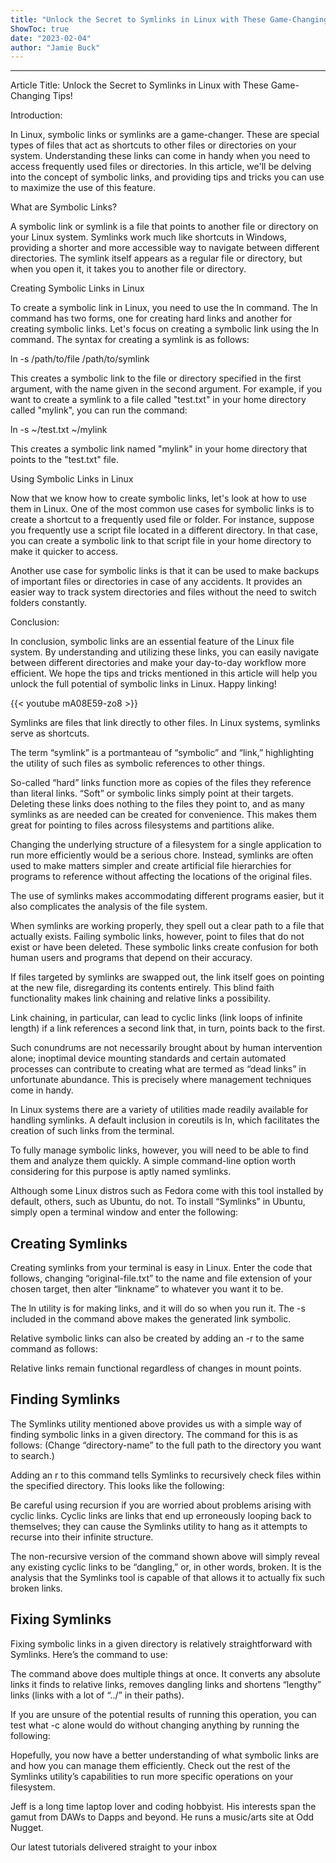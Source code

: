 ```yaml
---
title: "Unlock the Secret to Symlinks in Linux with These Game-Changing Tips!"
ShowToc: true 
date: "2023-02-04"
author: "Jamie Buck"
---
```

*****
Article Title: Unlock the Secret to Symlinks in Linux with These Game-Changing Tips!

Introduction:

In Linux, symbolic links or symlinks are a game-changer. These are special types of files that act as shortcuts to other files or directories on your system. Understanding these links can come in handy when you need to access frequently used files or directories. In this article, we'll be delving into the concept of symbolic links, and providing tips and tricks you can use to maximize the use of this feature.

What are Symbolic Links?

A symbolic link or symlink is a file that points to another file or directory on your Linux system. Symlinks work much like shortcuts in Windows, providing a shorter and more accessible way to navigate between different directories. The symlink itself appears as a regular file or directory, but when you open it, it takes you to another file or directory.

Creating Symbolic Links in Linux

To create a symbolic link in Linux, you need to use the ln command. The ln command has two forms, one for creating hard links and another for creating symbolic links. Let's focus on creating a symbolic link using the ln command. The syntax for creating a symlink is as follows:

ln -s /path/to/file /path/to/symlink

This creates a symbolic link to the file or directory specified in the first argument, with the name given in the second argument. For example, if you want to create a symlink to a file called "test.txt" in your home directory called "mylink", you can run the command:

ln -s ~/test.txt ~/mylink

This creates a symbolic link named "mylink" in your home directory that points to the "test.txt" file.

Using Symbolic Links in Linux

Now that we know how to create symbolic links, let's look at how to use them in Linux. One of the most common use cases for symbolic links is to create a shortcut to a frequently used file or folder. For instance, suppose you frequently use a script file located in a different directory. In that case, you can create a symbolic link to that script file in your home directory to make it quicker to access.

Another use case for symbolic links is that it can be used to make backups of important files or directories in case of any accidents. It provides an easier way to track system directories and files without the need to switch folders constantly.

Conclusion:

In conclusion, symbolic links are an essential feature of the Linux file system. By understanding and utilizing these links, you can easily navigate between different directories and make your day-to-day workflow more efficient. We hope the tips and tricks mentioned in this article will help you unlock the full potential of symbolic links in Linux. Happy linking!

{{< youtube mA08E59-zo8 >}} 



Symlinks are files that link directly to other files. In Linux systems, symlinks serve as shortcuts.
 
The term “symlink” is a portmanteau of “symbolic” and “link,” highlighting the utility of such files as symbolic references to other things.
 
So-called “hard” links function more as copies of the files they reference than literal links. “Soft” or symbolic links simply point at their targets. Deleting these links does nothing to the files they point to, and as many symlinks as are needed can be created for convenience. This makes them great for pointing to files across filesystems and partitions alike.
 
Changing the underlying structure of a filesystem for a single application to run more efficiently would be a serious chore. Instead, symlinks are often used to make matters simpler and create artificial file hierarchies for programs to reference without affecting the locations of the original files.
 
The use of symlinks makes accommodating different programs easier, but it also complicates the analysis of the file system.
 
When symlinks are working properly, they spell out a clear path to a file that actually exists. Failing symbolic links, however, point to files that do not exist or have been deleted. These symbolic links create confusion for both human users and programs that depend on their accuracy.
 
If files targeted by symlinks are swapped out, the link itself goes on pointing at the new file, disregarding its contents entirely. This blind faith functionality makes link chaining and relative links a possibility.
 
Link chaining, in particular, can lead to cyclic links (link loops of infinite length) if a link references a second link that, in turn, points back to the first.
 
Such conundrums are not necessarily brought about by human intervention alone; inoptimal device mounting standards and certain automated processes can contribute to creating what are termed as “dead links” in unfortunate abundance. This is precisely where management techniques come in handy.
 
In Linux systems there are a variety of utilities made readily available for handling symlinks. A default inclusion in coreutils is ln, which facilitates the creation of such links from the terminal.
 
To fully manage symbolic links, however, you will need to be able to find them and analyze them quickly. A simple command-line option worth considering for this purpose is aptly named symlinks.
 
Although some Linux distros such as Fedora come with this tool installed by default, others, such as Ubuntu, do not. To install “Symlinks” in Ubuntu, simply open a terminal window and enter the following:
 
## Creating Symlinks
 
Creating symlinks from your terminal is easy in Linux. Enter the code that follows, changing “original-file.txt” to the name and file extension of your chosen target, then alter “linkname” to whatever you want it to be.
 
The ln utility is for making links, and it will do so when you run it. The -s included in the command above makes the generated link symbolic.
 
Relative symbolic links can also be created by adding an -r to the same command as follows:
 
Relative links remain functional regardless of changes in mount points.
 
## Finding Symlinks
 
The Symlinks utility mentioned above provides us with a simple way of finding symbolic links in a given directory. The command for this is as follows: (Change “directory-name” to the full path to the directory you want to search.)
 
Adding an r to this command tells Symlinks to recursively check files within the specified directory. This looks like the following:
 
Be careful using recursion if you are worried about problems arising with cyclic links. Cyclic links are links that end up erroneously looping back to themselves; they can cause the Symlinks utility to hang as it attempts to recurse into their infinite structure.
 
The non-recursive version of the command shown above will simply reveal any existing cyclic links to be “dangling,” or, in other words, broken. It is the analysis that the Symlinks tool is capable of that allows it to actually fix such broken links.
 
## Fixing Symlinks
 
Fixing symbolic links in a given directory is relatively straightforward with Symlinks. Here’s the command to use:
 
The command above does multiple things at once. It converts any absolute links it finds to relative links, removes dangling links and shortens “lengthy” links (links with a lot of “../” in their paths).
 
If you are unsure of the potential results of running this operation, you can test what -c alone would do without changing anything by running the following:
 
Hopefully, you now have a better understanding of what symbolic links are and how you can manage them efficiently. Check out the rest of the Symlinks utility’s capabilities to run more specific operations on your filesystem.
 
Jeff is a long time laptop lover and coding hobbyist. His interests span the gamut from DAWs to Dapps and beyond. He runs a music/arts site at Odd Nugget.
 
Our latest tutorials delivered straight to your inbox




